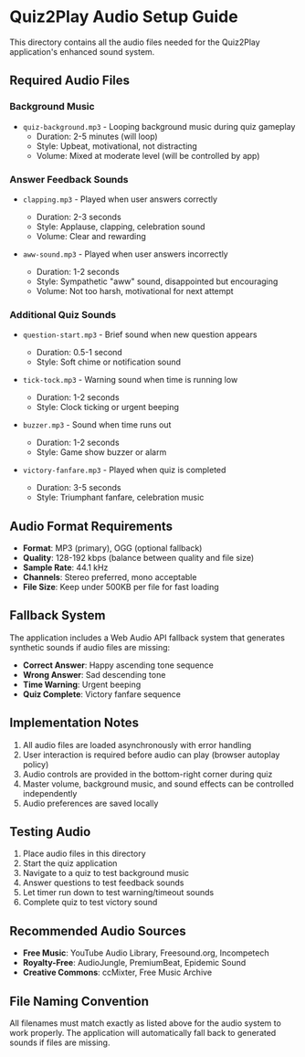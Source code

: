 # Quiz2Play Audio Setup Guide

This directory contains all the audio files needed for the Quiz2Play application's enhanced sound system.

## Required Audio Files

### Background Music

- `quiz-background.mp3` - Looping background music during quiz gameplay
  - Duration: 2-5 minutes (will loop)
  - Style: Upbeat, motivational, not distracting
  - Volume: Mixed at moderate level (will be controlled by app)

### Answer Feedback Sounds

- `clapping.mp3` - Played when user answers correctly

  - Duration: 2-3 seconds
  - Style: Applause, clapping, celebration sound
  - Volume: Clear and rewarding

- `aww-sound.mp3` - Played when user answers incorrectly
  - Duration: 1-2 seconds
  - Style: Sympathetic "aww" sound, disappointed but encouraging
  - Volume: Not too harsh, motivational for next attempt

### Additional Quiz Sounds

- `question-start.mp3` - Brief sound when new question appears

  - Duration: 0.5-1 second
  - Style: Soft chime or notification sound

- `tick-tock.mp3` - Warning sound when time is running low

  - Duration: 1-2 seconds
  - Style: Clock ticking or urgent beeping

- `buzzer.mp3` - Sound when time runs out

  - Duration: 1-2 seconds
  - Style: Game show buzzer or alarm

- `victory-fanfare.mp3` - Played when quiz is completed
  - Duration: 3-5 seconds
  - Style: Triumphant fanfare, celebration music

## Audio Format Requirements

- **Format**: MP3 (primary), OGG (optional fallback)
- **Quality**: 128-192 kbps (balance between quality and file size)
- **Sample Rate**: 44.1 kHz
- **Channels**: Stereo preferred, mono acceptable
- **File Size**: Keep under 500KB per file for fast loading

## Fallback System

The application includes a Web Audio API fallback system that generates synthetic sounds if audio files are missing:

- **Correct Answer**: Happy ascending tone sequence
- **Wrong Answer**: Sad descending tone
- **Time Warning**: Urgent beeping
- **Quiz Complete**: Victory fanfare sequence

## Implementation Notes

1. All audio files are loaded asynchronously with error handling
2. User interaction is required before audio can play (browser autoplay policy)
3. Audio controls are provided in the bottom-right corner during quiz
4. Master volume, background music, and sound effects can be controlled independently
5. Audio preferences are saved locally

## Testing Audio

1. Place audio files in this directory
2. Start the quiz application
3. Navigate to a quiz to test background music
4. Answer questions to test feedback sounds
5. Let timer run down to test warning/timeout sounds
6. Complete quiz to test victory sound

## Recommended Audio Sources

- **Free Music**: YouTube Audio Library, Freesound.org, Incompetech
- **Royalty-Free**: AudioJungle, PremiumBeat, Epidemic Sound
- **Creative Commons**: ccMixter, Free Music Archive

## File Naming Convention

All filenames must match exactly as listed above for the audio system to work properly. The application will automatically fall back to generated sounds if files are missing.
